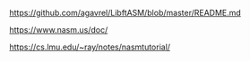 https://github.com/agavrel/LibftASM/blob/master/README.md

https://www.nasm.us/doc/

https://cs.lmu.edu/~ray/notes/nasmtutorial/
